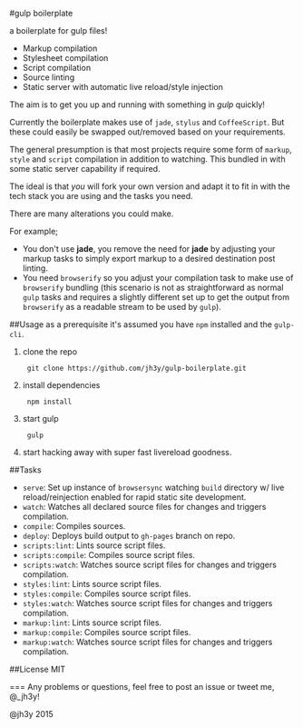 #gulp boilerplate

a boilerplate for gulp files!

* Markup compilation
* Stylesheet compilation
* Script compilation
* Source linting
* Static server with automatic live reload/style injection

The aim is to get you up and running with something in _gulp_ quickly!

Currently the boilerplate makes use of `jade`, `stylus` and `CoffeeScript`. But these could easily be swapped out/removed based on your requirements.

The general presumption is that most projects require some form of `markup`, `style` and `script` compilation in addition to watching. This bundled in with some static server capability if required.

The ideal is that _you_ will fork your own version and adapt it to fit in with the tech stack you are using and the tasks you need.

There are many alterations you could make.

For example;
* You don't use __jade__, you remove the need for __jade__ by adjusting your markup tasks to simply export markup to a desired destination post linting.
* You need `browserify` so you adjust your compilation task to make use of `browserify` bundling (this scenario is not as straightforward as normal `gulp` tasks and requires a slightly different set up to get the output from `browserify` as a readable stream to be used by `gulp`).

##Usage
as a prerequisite it's assumed you have `npm` installed and the `gulp-cli`.

1. clone the repo

        git clone https://github.com/jh3y/gulp-boilerplate.git

2. install dependencies

        npm install

3. start gulp

        gulp

4. start hacking away with super fast livereload goodness.


##Tasks
* `serve`: Set up instance of `browsersync` watching `build` directory w/ live reload/reinjection enabled for rapid static site development.
* `watch`: Watches all declared source files for changes and triggers compilation.
* `compile`: Compiles sources.
* `deploy`: Deploys build output to `gh-pages` branch on repo.
* `scripts:lint`: Lints source script files.
* `scripts:compile`: Compiles source script files.
* `scripts:watch`: Watches source script files for changes and triggers compilation.
* `styles:lint`: Lints source script files.
* `styles:compile`: Compiles source script files.
* `styles:watch`: Watches source script files for changes and triggers compilation.
* `markup:lint`: Lints source script files.
* `markup:compile`: Compiles source script files.
* `markup:watch`: Watches source script files for changes and triggers compilation.

##License
MIT

===
Any problems or questions, feel free to post an issue or tweet me, @_jh3y!

@jh3y 2015

